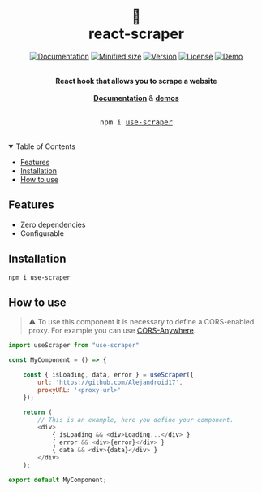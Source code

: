 <div align="center">
    <h1>
        📜
        <br />
        react-scraper
        <br />
    </h1>
</div>

<div align="center">

[![Documentation](https://img.shields.io/badge/docs-📖-blue?style=flat-square)](https://use-scraper.vercel.app/)
[![Minified size](https://img.shields.io/bundlephobia/min/use-scraper?style=flat-square)](https://bundlephobia.com/package/use-scraper)
[![Version](https://img.shields.io/github/package-json/v/Alejandroid17/useScraper?style=flat-square)](https://www.npmjs.com/package/use-scraper)
[![License](https://img.shields.io/github/license/Alejandroid17/useScraper?style=flat-square)](https://github.com/Alejandroid17/useScraper/blob/main/LICENSE)
[![Demo](https://img.shields.io/badge/demos-🚀-yellow.svg?style=flat-square)](https://use-scraper.vercel.app/?path=/story/examples)

<br />
</div>

<div align="center"> 
<strong>React hook that allows you to scrape a website</strong>
<br />
<br />
<a href="https://use-scraper.vercel.app/"><strong>Documentation</strong></a> & <a href="https://use-scraper.vercel.app/?path=/story/examples"><strong>demos</strong></a>
</div>

<div align="center"> 
<br />
<pre>npm i <a href="https://www.npmjs.com/package/use-scraper">use-scraper</a></pre>
<br />
</div>

<!-- TABLE OF CONTENTS -->

<details open>
    <summary>Table of Contents</summary>
    <ul>
        <li><a href="#features">Features</a></li>
        <li><a href="#installation">Installation</a></li>
        <li><a href="#how-to-use">How to use</a></li>
  </ul>
</details>


## Features

- Zero dependencies
- Configurable

## Installation

```shell
npm i use-scraper
```

## How to use

> :warning: To use this component it is necessary to define a CORS-enabled proxy. For example you can use [CORS-Anywhere](https://github.com/Rob--W/cors-anywhere).


```javascript
import useScraper from "use-scraper"

const MyComponent = () => {

    const { isLoading, data, error } = useScraper({
        url: 'https://github.com/Alejandroid17',
        proxyURL: '<proxy-url>'
    });

    return (
        // This is an example, here you define your component.
        <div>
            { isLoading && <div>Loading...</div> }
            { error && <div>{error}</div> }
            { data && <div>{data}</div> }
        </div>
    );

export default MyComponent;
```